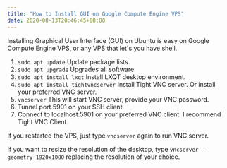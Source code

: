 ```yaml
---
title: "How to Install GUI on Google Compute Engine VPS"
date: 2020-08-13T20:46:45+08:00
---
```

Installing Graphical User Interface (GUI) on Ubuntu is easy on Google Compute Engine VPS, or any VPS that let's you have shell.

1. `sudo apt update` Update package lists.
2. `sudo apt upgrade` Upgrades all software.
3. `sudo apt install lxqt` Install LXQT desktop environment.
4. `sudo apt install tightvncserver` Install Tight VNC server. Or install your preferred VNC server.
5. `vncserver` This will start VNC server, provide your VNC password.
6. Tunnel port 5901 on your SSH client.
7. Connect to localhost:5901 on your preferred VNC client. I recommend Tight VNC Client.

If you restarted the VPS, just type `vncserver` again to run VNC server.

If you want to resize the resolution of the desktop, type `vncserver -geometry 1920x1080` replacing the resolution of your choice.